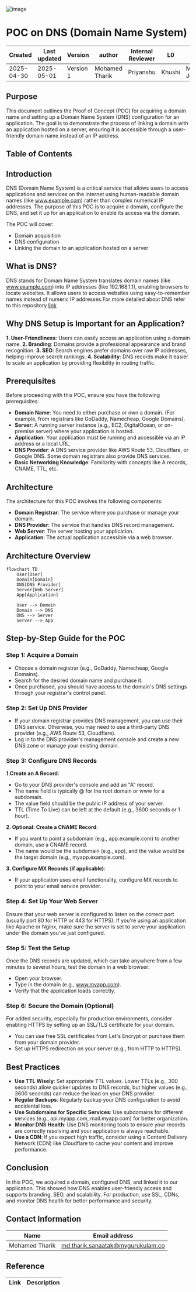 ![image](https://github.com/user-attachments/assets/f0062c14-33bb-4631-a5b5-52255eaeef13)

# **POC on DNS (Domain Name System)**
| Created        | Last updated      | Version         | author|  Internal Reviewer | L0 | L1 | L2|
|----------------|----------------|-----------------|-----------------|-----|------|----|----|
| 2025-04-30  | 2025-05-01   |     Version 1         |  Mohamed Tharik |Priyanshu|Khushi|Mukul Joshi |Piyush Upadhyay|

## Purpose 
This document outlines the Proof of Concept (POC) for acquiring a domain name and setting up a Domain Name System (DNS) configuration for an application. The goal is to demonstrate the process of linking a domain with an application hosted on a server, ensuring it is accessible through a user-friendly domain name instead of an IP address.

## Table of Contents 

## Introduction 
DNS (Domain Name System) is a critical service that allows users to access applications and services on the internet using human-readable domain names (like www.example.com) rather than complex numerical IP addresses. The purpose of this POC is to acquire a domain, configure the DNS, and set it up for an application to enable its access via the domain.

The POC will cover:

- Domain acquisition
- DNS configuration
- Linking the domain to an application hosted on a server

## What is DNS?
DNS stands for Domain Name System translates domain names (like www.example.com) into IP addresses (like 192.168.1.1), enabling browsers to locate websites. It allows users to access websites using easy-to-remember names instead of numeric IP addresses.For more detailed about DNS refer to this repository [link]()

## Why DNS Setup is Important for an Application?
**1. User-Friendliness**: Users can easily access an application using a domain name.
**2. Branding**: Domains provide a professional appearance and brand recognition.
**3. SEO**: Search engines prefer domains over raw IP addresses, helping improve search rankings.
**4. Scalability**: DNS records make it easier to scale an application by providing flexibility in routing traffic.

## Prerequisites
Before proceeding with this POC, ensure you have the following prerequisites:

- **Domain Name**: You need to either purchase or own a domain. (For example, from registrars like GoDaddy, Namecheap, Google Domains).
- **Server**: A running server instance (e.g., EC2, DigitalOcean, or on-premise server) where your application is hosted.
- **Application**: Your application must be running and accessible via an IP address or a local URL.
- **DNS Provider**: A DNS service provider like AWS Route 53, Cloudflare, or Google DNS. Some domain registrars also provide DNS services.
- **Basic Networking Knowledge**: Familiarity with concepts like A records, CNAME, TTL, etc.

## Architecture
The architecture for this POC involves the following components:

- **Domain Registrar**: The service where you purchase or manage your domain.
- **DNS Provider**: The service that handles DNS record management.
- **Web Server**: The server hosting your application.
- **Application**: The actual application accessible via a web browser.

## Architecture Overview
```mermaid
flowchart TD
    User[User]
    Domain[Domain]
    DNS[DNS Provider]
    Server[Web Server]
    App[Application]

    User --> Domain
    Domain --> DNS
    DNS --> Server
    Server --> App
```
## Step-by-Step Guide for the POC
### Step 1: Acquire a Domain
- Choose a domain registrar (e.g., GoDaddy, Namecheap, Google Domains).
- Search for the desired domain name and purchase it.
- Once purchased, you should have access to the domain's DNS settings through your registrar's control panel.

### Step 2: Set Up DNS Provider
- If your domain registrar provides DNS management, you can use their DNS service. Otherwise, you may need to use a third-party DNS provider (e.g., AWS Route 53, Cloudflare).
- Log in to the DNS provider's management console and create a new DNS zone or manage your existing domain.

### Step 3: Configure DNS Records
**1.Create an A Record**:

- Go to your DNS provider's console and add an "A" record.
- The name field is typically @ for the root domain or www for a subdomain.
- The value field should be the public IP address of your server.
- TTL (Time To Live) can be left at the default (e.g., 3600 seconds or 1 hour).

**2. Optional: Create a CNAME Record**:
- If you want to point a subdomain (e.g., app.example.com) to another domain, use a CNAME record.
- The name would be the subdomain (e.g., app), and the value would be the target domain (e.g., myapp.example.com).

**3. Configure MX Records (if applicable)**:

- If your application uses email functionality, configure MX records to point to your email service provider.

### Step 4: Set Up Your Web Server
Ensure that your web server is configured to listen on the correct port (usually port 80 for HTTP or 443 for HTTPS). If you're using an application like Apache or Nginx, make sure the server is set to serve your application under the domain you’ve just configured.

### Step 5: Test the Setup
Once the DNS records are updated, which can take anywhere from a few minutes to several hours, test the domain in a web browser:
- Open your browser.
- Type in the domain (e.g., www.myapp.com).
- Verify that the application loads correctly.

### Step 6: Secure the Domain (Optional)
For added security, especially for production environments, consider enabling HTTPS by setting up an SSL/TLS certificate for your domain.

- You can use free SSL certificates from Let's Encrypt or purchase them from your domain provider.
- Set up HTTPS redirection on your server (e.g., from HTTP to HTTPS).

## Best Practices
- **Use TTL Wisely**: Set appropriate TTL values. Lower TTLs (e.g., 300 seconds) allow quicker updates to DNS records, but higher values (e.g., 3600 seconds) can reduce the load on your DNS provider.
- **Regular Backups**: Regularly backup your DNS configuration to avoid accidental loss.
- **Use Subdomains for Specific Services**: Use subdomains for different services (e.g., api.myapp.com, mail.myapp.com) for better organization.
- **Monitor DNS Health**: Use DNS monitoring tools to ensure your records are correctly resolving and your application is always reachable.
- **Use a CDN**: If you expect high traffic, consider using a Content Delivery Network (CDN) like Cloudflare to cache your content and improve performance.

## Conclusion 
In this POC, we acquired a domain, configured DNS, and linked it to our application. This showed how DNS enables user-friendly access and supports branding, SEO, and scalability. For production, use SSL, CDNs, and monitor DNS health for better performance and security.

## Contact Information
| Name | Email address         |
|------|------------------------|
| Mohamed Tharik  | md.tharik.sanaatak@mygurukulam.co    |

## Reference
| Link                                                                 | Description                                               |
|----------------------------------------------------------------------|-----------------------------------------------------------|

